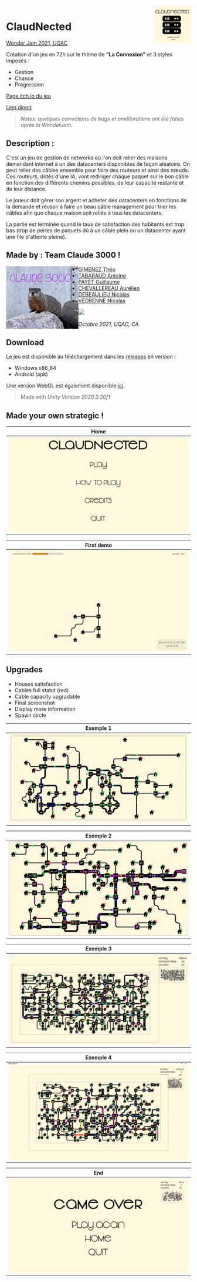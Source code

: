 <img src="Img/ClaudNected%20Icon.png" height="100" align="right">

# ClaudNected

[Wonder Jam 2021, UQAC](https://itch.io/jam/-wonderjam-uqac-2021-propuls-par-ubisoft-saguenay/entries)

Création d'un jeu en 72h sur le thème de **"La Connexion"** et 3 styles imposés :
* Gestion
* Chance
* Progression

[Page itch.io du jeu](https://itch.io/jam/-wonderjam-uqac-2021-propuls-par-ubisoft-saguenay/rate/1231056)

[Lien direct](https://theogimenez.itch.io/claudnection)

> *Notes: quelques corrections de bugs et améliorations ont été faites après la WonderJam.*

## Description :

C'est un jeu de gestion de networks où l'on doit relier des maisons demandant internet à un des datacenters disponibles de façon aléatoire.
On peut relier des câbles ensemble pour faire des routeurs et ainsi des nœuds.
Ces routeurs, dotés d'une IA, vont rediriger chaque paquet sur le bon câble en fonction des différents chemins possibles, de leur capacité restante et de leur distance.

Le joueur doit gérer son argent et acheter des datacenters en fonctions de la demande et réussir à faire un beau câble management pour trier les câbles afin que chaque maison soit reliée à tous les datacenters.

La partie est terminée quand le taux de satisfaction des habitants est trop bas (trop de pertes de paquets dû à un câble plein ou un datacenter ayant une file d'attente pleine).

## Made by : Team Claude 3000 !  
<img src="Img/TeamClaud3000.png" height="170" align="left">

* [GIMENEZ Théo](https://github.com/TheoGimenez7)
* [TABARAUD Antoine](https://github.com/AntTBD)
* [PAYET Guillaume](https://github.com/Azonic-dev)
* [CHEVALLEREAU Aurélien](https://github.com/TheOrtech)
* [DEBEAULIEU Nicolas](https://github.com/NicolArrayList)
* [VEDRENNE Nicolas](https://github.com/nicolasvedrenne)


<a href = "../../graphs/contributors">
  <img src = "https://contrib.rocks/image?repo=AntTBD/ClaudNected"/>
</a>

*Octobre 2021, UQAC, CA*


## Download

Le jeu est disponible au téléchargement dans les [releases](../../releases/latest) en version :
* Windows x86_64
* Android (apk)

Une version WebGL est également disponible [ici](https://anttbd.github.io/ClaudNected/WebGL/).

> Made with *Unity Version 2020.3.20f1*

## Made your own strategic !

<div align="center">
  <div></div>
  
|    Home   |
| --------- |
| ![ClaudNected Home](Img/ClaudNected%20Home.png) |

| First demo |
| ---------- |
| ![WonderJam Demo](Img/ClaudNected%20InGame%200.png) |
  
</div>

## Upgrades
* Houses satisfaction
* Cables full statut (red)
* Cable capacity upgradable
* Final screenshot
* Display more information
* Spawn circle

<div align="center">
  <div></div>

| Exemple 1 |
| --------- |
| ![Exemple 1](Img/ClaudNected%20InGame%201.png) |

| Exemple 2 |
| --------- |
| ![Exemple 2](Img/ClaudNected%20InGame%204.png) |

| Exemple 3 |
| --------- |
| ![Exemple 3](Img/ClaudNected%20InGame%202.png) |

| Exemple 4 |
| --------- |
| ![Exemple 4](Img/ClaudNected%20InGame%203.png) |

| End |
| --- |
| ![ClaudNected End](Img/ClaudNected%20end.png) |

</div>
